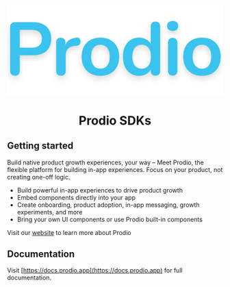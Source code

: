 <p align="center">
  <img alt="Prodio banner" src="./docs/github-banner.png">
</p>
<h1 align="center">Prodio SDKs</h1>

## Getting started

Build native product growth experiences, your way – Meet Prodio, the flexible platform for building in-app experiences. Focus on your product, not creating one-off logic.

- Build powerful in-app experiences to drive product growth
- Embed components directly into your app
- Create onboarding, product adoption, in-app messaging, growth experiments, and more
- Bring your own UI components or use Prodio built-in components

Visit our [website](https://prodio.app) to learn more about Prodio

## Documentation

Visit [https://docs.prodio.app](https://docs.prodio.app) for full documentation.


